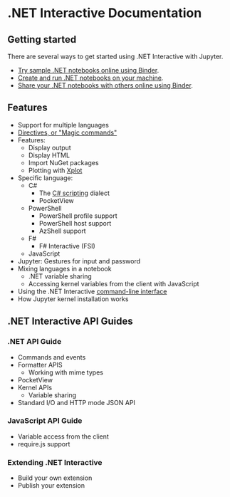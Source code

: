# .NET Interactive Documentation 

## Getting started 

There are several ways to get started using .NET Interactive with Jupyter.

* [Try sample .NET notebooks online using Binder](NotebooksOnBinder.md).
* [Create and run .NET notebooks on your machine](NotebooksLocalExperience.md).
* [Share your .NET notebooks with others online using Binder](CreateBinder.md).

## Features

* Support for multiple languages
* [Directives, or "Magic commands"](directives.md)
* Features:
    * Display output
    * Display HTML
    * Import NuGet packages 
    * Plotting with [Xplot](https://fslab.org/XPlot/)
 * Specific language: 
    * C#
        * The [C# scripting](https://docs.microsoft.com/en-us/archive/msdn-magazine/2016/january/essential-net-csharp-scripting) dialect
        * PocketView
    * PowerShell
        * PowerShell profile support
        * PowerShell host support 
        * AzShell support
    * F#
        * F# Interactive (FSI)
    * JavaScript
* Jupyter: Gestures for input and password
* Mixing languages in a notebook
    * .NET variable sharing
    * Accessing kernel variables from the client with JavaScript 
* Using the .NET Interactive [command-line interface](../src/dotnet-interactive/CommandLine/readme.md)
* How Jupyter kernel installation works

## .NET Interactive API Guides

### .NET API Guide

* Commands and events
* Formatter APIS 
    * Working with mime types 
* PocketView
* Kernel APIs
    * Variable sharing
* Standard I/O and HTTP mode JSON API

### JavaScript API Guide

* Variable access from the client
* require.js support
 
### Extending .NET Interactive

* Build your own extension
* Publish your extension 


